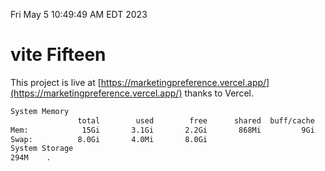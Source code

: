 Fri May  5 10:49:49 AM EDT 2023

# vite Fifteen


This project is live at [https://marketingpreference.vercel.app/](https://marketingpreference.vercel.app/) thanks to Vercel.

```bash
System Memory
               total        used        free      shared  buff/cache   available
Mem:            15Gi       3.1Gi       2.2Gi       868Mi         9Gi        10Gi
Swap:          8.0Gi       4.0Mi       8.0Gi
System Storage
294M	.
